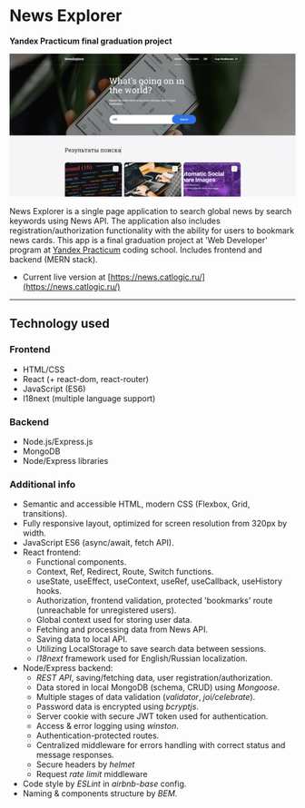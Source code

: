 # News Explorer
**Yandex Practicum final graduation project**

![News Explorer Preview](./gh_news.png)

News Explorer is a single page application to search global news by search keywords using News API. The application also includes registration/authorization functionality with the ability for users to bookmark news cards. This app is a final graduation project at 'Web Developer' program at [Yandex Practicum](https://practicum.yandex.com/) coding school. Includes frontend and backend (MERN stack).

* Current live version at [https://news.catlogic.ru/](https://news.catlogic.ru/)

---
## Technology used

### Frontend

* HTML/CSS
* React (+ react-dom, react-router)
* JavaScript (ES6)
* I18next (multiple language support)

### Backend
* Node.js/Express.js
* MongoDB
* Node/Express libraries

### Additional info
* Semantic and accessible HTML, modern CSS (Flexbox, Grid, transitions).
* Fully responsive layout, optimized for screen resolution from 320px by width.
* JavaScript ES6 (async/await, fetch API).
* React frontend:
  * Functional components.
  * Context, Ref, Redirect, Route, Switch functions.
  * useState, useEffect, useContext, useRef, useCallback, useHistory hooks.
  * Authorization, frontend validation, protected 'bookmarks' route (unreachable for unregistered users).
  * Global context used for storing user data.
  * Fetching and processing data from News API.
  * Saving data to local API.
  * Utilizing LocalStorage to save search data between sessions.
  * *I18next* framework used for English/Russian localization.
* Node/Express backend:
  * *REST API*, saving/fetching data, user registration/authorization.
  * Data stored in local MongoDB (schema, CRUD) using *Mongoose*.
  * Multiple stages of data validation (*validator*, *joi/celebrate*).
  * Password data is encrypted using *bcryptjs*.
  * Server cookie with secure JWT token used for authentication.
  * Access & error logging using *winston*.
  * Authentication-protected routes.
  * Centralized middleware for errors handling with correct status and message responses.
  * Secure headers by *helmet*
  * Request *rate limit* middleware
* Code style by *ESLint* in *airbnb-base* config.
* Naming & components structure by *BEM*.
